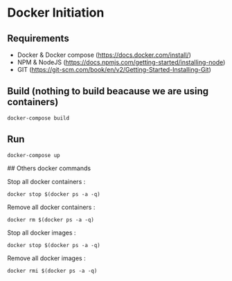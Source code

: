 # Docker Initiation


## Requirements

* Docker & Docker compose (https://docs.docker.com/install/)
* NPM & NodeJS (https://docs.npmjs.com/getting-started/installing-node)
* GIT (https://git-scm.com/book/en/v2/Getting-Started-Installing-Git)


## Build (nothing to build beacause we are using containers)

    docker-compose build

## Run

    docker-compose up

## Others docker commands

Stop all docker containers :

    docker stop $(docker ps -a -q)

Remove all docker containers :

    docker rm $(docker ps -a -q)

Stop all docker images :

    docker stop $(docker ps -a -q)

Remove all docker images :

    docker rmi $(docker ps -a -q)
